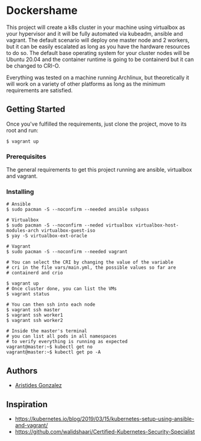 # Dockershame

This project will create a k8s cluster in your machine using virtualbox as your hypervisor
and it will be fully automated via kubeadm, ansible and vagrant. The default scenario will deploy
one master node and 2 workers, but it can be easily escalated as long as you have the hardware
resources to do so. The default base operating system for your cluster nodes will be Ubuntu 20.04
and the container runtime is going to be containerd but it can be changed to CRI-O.

Everything was tested on a machine running Archlinux, but theoretically it will work on a variety
of other platforms as long as the minimum requirements are satisfied.

## Getting Started

Once you've fulfilled the requirements, just clone the project, move to its root and run:

```
$ vagrant up
```

### Prerequisites

The general requirements to get this project running are ansible, virtualbox and vagrant.

### Installing

```
# Ansible
$ sudo pacman -S --noconfirm --needed ansible sshpass

# Virtualbox
$ sudo pacman -S --noconfirm --neded virtualbox virtualbox-host-modules-arch virtualbox-guest-iso
$ yay -S virtualbox-ext-oracle

# Vagrant
$ sudo pacman -S --noconfirm --needed vagrant

# You can select the CRI by changing the value of the variable
# cri in the file vars/main.yml, the possible values so far are
# containerd and crio

$ vagrant up
# Once cluster done, you can list the VMs
$ vagrant status

# You can then ssh into each node
$ vagrant ssh master
$ vagrant ssh worker1
$ vagrant ssh worker2

# Inside the master's terminal
# you can list all pods in all namespaces
# to verify everything is running as expected
vagrant@master:~$ kubectl get no
vagrant@master:~$ kubectl get po -A
```

## Authors

* [Aristides Gonzalez](https://github.com/ariguillegp)

## Inspiration

* https://kubernetes.io/blog/2019/03/15/kubernetes-setup-using-ansible-and-vagrant/
* https://github.com/walidshaari/Certified-Kubernetes-Security-Specialist
